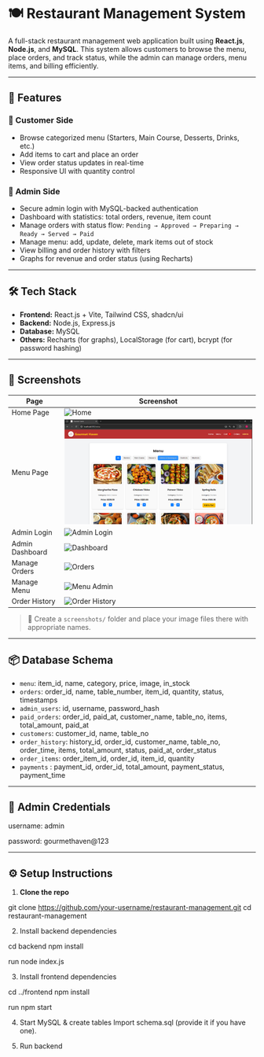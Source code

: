 # 🍽️ Restaurant Management System

A full-stack restaurant management web application built using **React.js**, **Node.js**, and **MySQL**. This system allows customers to browse the menu, place orders, and track status, while the admin can manage orders, menu items, and billing efficiently.

---

## 🚀 Features

### 👥 Customer Side
- Browse categorized menu (Starters, Main Course, Desserts, Drinks, etc.)
- Add items to cart and place an order
- View order status updates in real-time
- Responsive UI with quantity control

### 🔐 Admin Side
- Secure admin login with MySQL-backed authentication
- Dashboard with statistics: total orders, revenue, item count
- Manage orders with status flow:
  `Pending → Approved → Preparing → Ready → Served → Paid`
- Manage menu: add, update, delete, mark items out of stock
- View billing and order history with filters
- Graphs for revenue and order status (using Recharts)

---

## 🛠️ Tech Stack

- **Frontend:** React.js + Vite, Tailwind CSS, shadcn/ui
- **Backend:** Node.js, Express.js
- **Database:** MySQL
- **Others:** Recharts (for graphs), LocalStorage (for cart), bcrypt (for password hashing)

---

## 📸 Screenshots

| Page | Screenshot |
|------|------------|
| Home Page | ![Home](screenshots/home.png) |
| Menu Page | ![Menu](screenshots/menu.png) |
| Admin Login | ![Admin Login](screenshots/admin-login.png) |
| Admin Dashboard | ![Dashboard](screenshots/dashboard.png) |
| Manage Orders | ![Orders](screenshots/manage-orders.png) |
| Manage Menu | ![Menu Admin](screenshots/manage-menu.png) |
| Order History | ![Order History](screenshots/order-history.png) |

> 📁 Create a `screenshots/` folder and place your image files there with appropriate names.

---

## 📦 Database Schema

- `menu`: item_id, name, category, price, image, in_stock
- `orders`: order_id, name, table_number, item_id, quantity, status, timestamps
- `admin_users`: id, username, password_hash
- `paid_orders`: order_id, paid_at, customer_name, table_no, items, total_amount, paid_at
- `customers`: customer_id, name, table_no
- `order_history`: history_id, order_id, customer_name, table_no, order_time, items, total_amount, status, paid_at, order_status
- `order_items`: order_item_id, order_id, item_id, quantity
- `payments` : payment_id, order_id, total_amount, payment_status, payment_time

---

## 🔐 Admin Credentials

username: admin

password: gourmethaven@123

---

## ⚙️ Setup Instructions

1. **Clone the repo**

git clone https://github.com/your-username/restaurant-management.git
cd restaurant-management

2. Install backend dependencies

cd backend
npm install

run
node index.js

3. Install frontend dependencies

cd ../frontend
npm install

run
npm start

4. Start MySQL & create tables Import schema.sql (provide it if you have one).

5. Run backend


